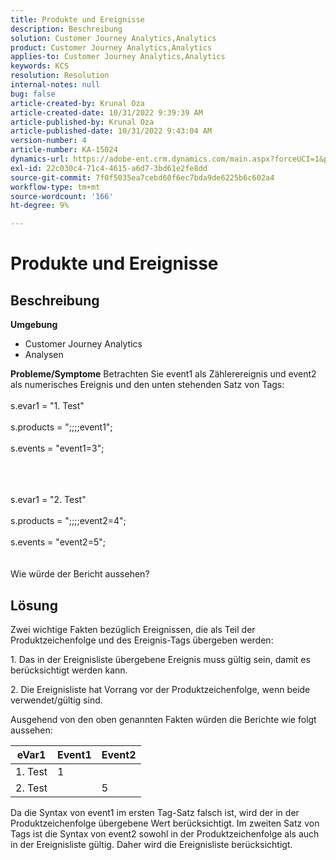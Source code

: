 ```yaml
---
title: Produkte und Ereignisse
description: Beschreibung
solution: Customer Journey Analytics,Analytics
product: Customer Journey Analytics,Analytics
applies-to: Customer Journey Analytics,Analytics
keywords: KCS
resolution: Resolution
internal-notes: null
bug: false
article-created-by: Krunal Oza
article-created-date: 10/31/2022 9:39:39 AM
article-published-by: Krunal Oza
article-published-date: 10/31/2022 9:43:04 AM
version-number: 4
article-number: KA-15024
dynamics-url: https://adobe-ent.crm.dynamics.com/main.aspx?forceUCI=1&pagetype=entityrecord&etn=knowledgearticle&id=200a9ceb-ff58-ed11-9561-6045bd0067ea
exl-id: 22c030c4-71c4-4615-a6d7-3bd61e2fe8dd
source-git-commit: 7f0f5035ea7cebd60f6ec7bda9de6225b6c602a4
workflow-type: tm+mt
source-wordcount: '166'
ht-degree: 9%

---
```


# Produkte und Ereignisse

## Beschreibung

<b>Umgebung</b>
- Customer Journey Analytics
- Analysen



<b>Probleme/Symptome</b>
Betrachten Sie event1 als Zählerereignis und event2 als numerisches Ereignis und den unten stehenden Satz von Tags:
<br><br>s.evar1 = &quot;1. Test&quot;<br><br>s.products = &quot;;;;;event1&quot;;<br><br>s.events = &quot;event1=3&quot;;<br><br>

<br><br>s.evar1 = &quot;2. Test&quot;<br><br>s.products = &quot;;;;;event2=4&quot;;<br><br>s.events = &quot;event2=5&quot;;
<br> <br><br>
Wie würde der Bericht aussehen?


## Lösung


Zwei wichtige Fakten bezüglich Ereignissen, die als Teil der Produktzeichenfolge und des Ereignis-Tags übergeben werden:

1. Das in der Ereignisliste übergebene Ereignis muss gültig sein, damit es berücksichtigt werden kann.

2. Die Ereignisliste hat Vorrang vor der Produktzeichenfolge, wenn beide verwendet/gültig sind.

Ausgehend von den oben genannten Fakten würden die Berichte wie folgt aussehen:


| eVar1 | Event1 | Event2 |
| --- | --- | --- |
| 1. Test | 1 |   |
| 2. Test |   | 5 |




Da die Syntax von event1 im ersten Tag-Satz falsch ist, wird der in der Produktzeichenfolge übergebene Wert berücksichtigt. Im zweiten Satz von Tags ist die Syntax von event2 sowohl in der Produktzeichenfolge als auch in der Ereignisliste gültig. Daher wird die Ereignisliste berücksichtigt.
